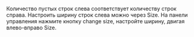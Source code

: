 Количество пустых строк слева соответствует количеству строк справа. Настроить ширину строк слева можно через Size. 
На панели управления нажмите кнопку change size, настройте ширину, двигая влево-вправо Size. 
